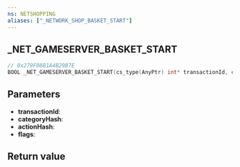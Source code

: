 ```yaml
---
ns: NETSHOPPING
aliases: ["_NETWORK_SHOP_BASKET_START"]
---
```

## _NET_GAMESERVER_BASKET_START

```c
// 0x279F08B1A4B29B7E
BOOL _NET_GAMESERVER_BASKET_START(cs_type(AnyPtr) int* transactionId, cs_type(int) Hash categoryHash, cs_type(int) Hash actionHash, int flags);
```

## Parameters
* **transactionId**: 
* **categoryHash**: 
* **actionHash**: 
* **flags**: 

## Return value
